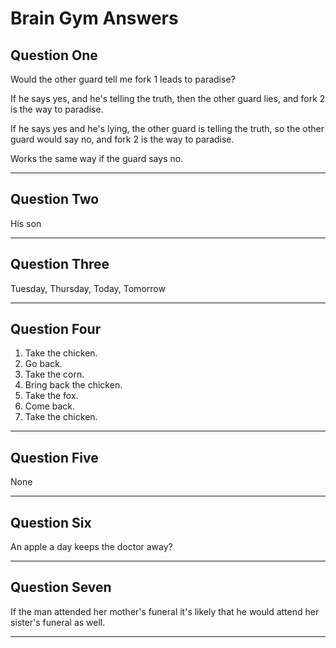Brain Gym Answers
=========

Question One
------------

Would the other guard tell me fork 1 leads to paradise?

If he says yes, and he's telling the truth, then the other guard lies, and fork 2 is the way to paradise.

If he says yes and he's lying, the other guard is telling the truth, so the other guard would say no, and fork 2 is the way to paradise.

Works the same way if the guard says no.

***

Question Two
------------

His son

***

Question Three
------

Tuesday, Thursday, Today, Tomorrow

***

Question Four
------

1. Take the chicken.
2. Go back.
3. Take the corn.
4. Bring back the chicken.
5. Take the fox.
6. Come back.
7. Take the chicken.

***

Question Five
--------
None

***

Question Six
---------

An apple a day keeps the doctor away?

***

Question Seven
---------

If the man attended her mother's funeral it's likely that he would attend her sister's funeral as well.

***
